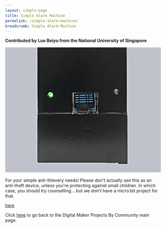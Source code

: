```yaml
---
layout: simple-page
title: Simple Alarm Machine
permalink: /simple-alarm-machine/
breadcrumb: Simple Alarm Machine
---
```

**Contributed by Luo Beiyu from the National University of Singapore**

![1](/images/in-schools/digital-maker/projects/smart-home/simple-alarm-machine.jpg)

For your simple anti-thievery needs! Please don't actually use this as an anti-theft device, unless you're protecting against small children. In which case, you should try counselling... but we don't have a micro:bit project for that. <br>

<a href="https://tinkercademy.com/tutorials/simple-alarm-machine/" target="_blank">here</a> <br>


Click [here](/in-schools/digital-maker/projects/) to go back to the Digital Maker Projects By Community main page.
